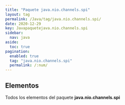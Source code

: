```yaml
---
title: "Paquete java.nio.channels.spi"
layout: tag
permalink: /Java/tag/java.nio.channels.spi/
date: 2020-12-29
key: Javapaquetejava.nio.channels.spi
sidebar: 
  nav: java
aside: 
  toc: true
pagination: 
  enabled: true
  tag: "java.nio.channels.spi"
  permalink: /:num/
---
```


<h2>Elementos</h2>
Todos los elementos del paquete <strong>java.nio.channels.spi</strong>
